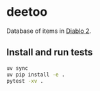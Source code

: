 # deetoo

Database of items in [Diablo 2](https://en.wikipedia.org/wiki/Diablo_II).

## Install and run tests

```bash
uv sync
uv pip install -e .
pytest -xv .
```
